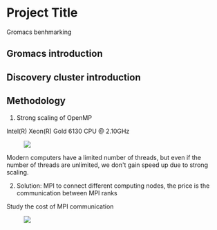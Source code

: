 # Project Title

Gromacs benhmarking

## Gromacs introduction

## Discovery cluster introduction

## Methodology
1. Strong scaling of OpenMP

Intel(R) Xeon(R) Gold 6130 CPU @ 2.10GHz
<figure>
  <img src="https://github.com/hoatrinhusc/Gromacs-benchmark/blob/main/1MPI-OpenMP.png"/>
</figure>

Modern computers have a limited number of threads, but even if the number of threads are unlimited, we don't gain speed up due to strong scaling.

2. Solution: MPI to connect different computing nodes, the price is the communication between MPI ranks

Study the cost of MPI communication
<figure>
  <img src="https://github.com/hoatrinhusc/Gromacs-benchmark/blob/main/MPI_PME.png"/>
</figure>



